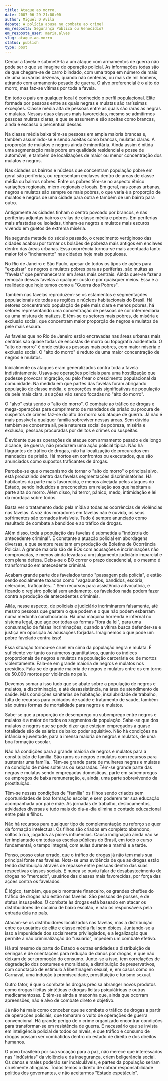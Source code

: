 ```yaml
---
title: Ataque ao morro.
date: 2007-06-29 21:00:00
author: Miguel D Avila
debate: A polícia abusa no combate ao crime?
em_resposta: Segurança Pública ou Genocídio? 
em_resposta_user: maria.alves
slug: ataque-ao-morro
status: publish 
type: post
---
```


Cercar a favela e submetê-la a um ataque com armamentos de guerra não pode ser o que se imagine de operação policial. As informações todas são de que chegam-se de carro blindado, com uma tropa em número de mais de uma ou várias dezenas, quando não centenas, ou mais de mil homens, atirando com armamento pesado de guerra. O alvo preferencial é o alto do morro, mas faz-se vítimas por toda a favela.  

  

Em todo o país em qualquer local é conhecido o perfil populacional. Elite formada por pessoas entre as quais negras e mulatas são raríssimas exceções. Classe média alta de pessoas entre as quais são raras as negras e mulatas. Nessas duas classes mais favorecidas, mesmo se admitirmos pessoas mulatas claras, e que se assumem e são aceitas como brancas, ainda é escasso o percentual dessas.   

  

Na classe média baixa têm-se pessoas em ampla maioria brancas e, também assumindo-se e sendo aceitas como brancas, mulatas claras. A proporção de mulatos e negros ainda é minoritária. Ainda assim é nítida uma segmentação mais pobre em qualidade residencial e posse de automóvel, e também de localizações de maior ou menor concentração dos mulatos e negros.  

  

Nas cidades os bairros e núcleos que concentram população pobre em geral são periferias, ou representam enclaves dentro de áreas de classe média ou bairros nobres. Entre os pobres têm-se no aspecto étnico variações regionais, micro-regionais e locais. Em geral, nas zonas urbanas, negros e mulatos são sempre os mais pobres, o que varia é a proporção de mulatos e negros de uma cidade para outra e também de um bairro para outro.  

  

Antigamente as cidades tinham o centro povoado por brancos, e nas periferias adjuntas bairros e vilas de classe média e pobres. Em periferias mais afastadas ou isoladas, tinham-se negros e mulatos mais escuros vivendo em guetos de extrema miséria.   

  

Na segunda metade do século passado, o crescimento vertiginoso das cidades acabou por tornar os bolsões de pobreza mais antigos em enclaves dentro das áreas urbanas. Essa ocorrência tornou-se mais acentuada tanto maior foi o "inchamento" nas cidades hoje mais populosas.  

  

No Rio de Janeiro e São Paulo, apesar de todos os tipos de ações para "expulsar" os negros e mulatos pobres para as periferias, são muitas as "favelas" que permaneceram em áreas mais centrais. Ainda quer-se fazer a remoção dessas favelas a qualquer custo e por quaisquer meios. Essa é a realidade que hoje temos como a "Guerra dos Pobres".  

  

Também nas favelas reproduzem-se os estamentos e segmentações populacionais de todas as regiões e núcleos habitacionais do Brasil. Há setores concentrando população de pele mais clara e menos pobres, há setores representando uma concentração de pessoas de cor intermediária ou uma mistura de matizes. E têm-se os setores mais pobres, de miséria e exclusão social, que concentram maior proporção de negros e mulatos de pele mais escura.  

  

As favelas que no Rio de Janeiro estão encravadas nas áreas urbanas mais centrais são quase todas de encostas de morro ou topografia acidentada. O "alto do morro" é onde estão as pessoas mais pobres, com maior miséria e exclusão social. O "alto do morro" é reduto de uma maior concentração de negros e mulatos.  

  

Inicialmente os ataques eram generalizados contra toda a favela indistintamente. Usava-se operações policiais para uma hostilização que pudesse provocar migração, ou pelo frear o crescimento populacional da comunidade. Na medida em que partes das favelas foram abrigando população de classe média, e proporções mais significativas de população de pele mais clara, as ações vão sendo focadas no "alto do morro".  

  

O "alvo" está sendo o "alto do morro". O combate ao tráfico de drogas e mega-operações para cumprimento de mandados de prisão ou procura de suspeitos de crimes faz-se do alto do morro sob ataque de guerra. Já não é mais possível a qualquer família sobreviver nessas áreas. Sem dúvida também se concentra ali, pela natureza social de pobreza, miséria e exclusão, pessoas procuradas por delitos e crimes ou suspeitas.   

  

É evidente que as operações de ataque com armamento pesado e de longo alcance, de guerra, não produzem uma ação policial típica. Não há flagrantes de tráfico de drogas, não há localização de procurados em mandados de prisão. Há mortos em confrontos ou executados, que são anunciados como supostos traficantes de drogas.   

  

Percebe-se que o mecanismo de tornar o "alto do morro" o principal alvo, está produzindo dentro das favelas segmentações discriminatórias. Há habitantes da parte mais favorecida, e menos alvejada pelos ataques do Estado, sendo induzidos a preconceitos em relação aos que habitam a parte alta do morro. Além disso, há terror, pânico, medo, intimidação e lei da mordaça sobre todos.  

  

Basta ver o tratamento dado pela mídia a todas as ocorrências de violências nas favelas. A voz dos moradores em favelas não é ouvida, os seus sofrimentos são tornados invisíveis. Tudo é sempre anunciado como resultado de combate a bandidos e ao tráfico de drogas.  

  

Além disso, toda a população das favelas é submetida a "indústria do antecedente criminal". É constante a atuação policial em abordagens diversas, e que sempre resultam em produção de Boletins de Ocorrência Policial. A grande maioria são de BOs com acusações e incriminações não comprovadas, e menos ainda levadas a um julgamento judiciário imparcial e com plena defesa. Deixa-se o BO correr o prazo decadencial, e o mesmo é transformado em antecedente criminal.   

  

Acabam grande parte dos favelados tendo "passagem pela polícia", e estão sendo socialmente taxados como "vagabundos, bandidos, escória, celerados, traficantes..." Sem recursos para assistência advocatícia, e ficando o registro policial sem andamento, os favelados nada podem fazer contra a produção de antecedentes criminais.   

  

Aliás, nesse aspecto, de policiais e judiciário incriminarem falsamente, até mesmo pessoas que gastem o que podem e o que não podem esbarram numa medonha canalhocracia. Há uma máquina horrenda e infernal no sistema legal, que age por todas as formas "fora da lei", para uma consumação de falsas incriminações, quando a vítima busca defender-se e justiça em oposição às acusações forjadas. Imaginemos o que pode um pobre favelado contra isso!  

  

Essa situação tornou-se cruel em cima da população negra e mulata. É suficiente ver tanto os números quantitativos, quanto os índices proporcionais de negros e mulatos na população carcerária ou de mortos violentamente. Fala-se em grande maioria de negros e mulatos nos presídios. Fala-se de grande maioria de negros e mulatos entre os em torno de 50.000 mortos por violência no país.   

  

Devemos somar a isso tudo que se abate sobre a população de negros e mulatos, a discriminação, e até desassistência, na área de atendimento de saúde. Más condições sanitárias de habitação, insalubridade de trabalho, falta de recursos para cuidados de saúde e tratamento de saúde, também são outras formas de mortalidade para negros e mulatos.   

  

Sabe-se que a proporção de desemprego ou subemprego entre negros e mulatos é a maior de todos os segmentos da população. Sabe-se que dos mulatos e negros que se pode dizer que estejam empregados a quase totalidade são de salários de baixo poder aquisitivo. Não há condições na infância e juventude, para a imensa maioria de negros e mulatos, de uma boa formação escolar.  

  

Não há condições para a grande maioria de negros e mulatos para a constituição de família. São raros os negros e mulatos com recursos para sustentar uma família.. Têm-se grande parte de mulheres negras e mulatas na condição de mães solteiras ou separadas. Têm-se grande parte das negras e mulatas sendo empregadas domésticas, parte em subempregos ou empregos de baixa remuneração, e, ainda, uma parte sobrevivendo da prostituição.  

  

Têm-se nessas condições de "família" os filhos sendo criados sem oportunidades de boa formação escolar, e sem poderem ter sua educação acompanhada por pai e mãe. As jornadas de trabalho, deslocamentos, atividades diversas e tudo mais do dia-a-dia elimina o contado educacional entre pais e filhos.   

  

Não há recursos para qualquer tipo de complementação ou reforço se quer da formação intelectual. Os filhos são criados em completo abandono, soltos à rua, jogados às piores influências. Causa indignação ainda não se ter implantado em todas as escolas públicas do Brasil, em todo o curso fundamental, o tempo integral, com aulas durante a manhã e a tarde.  

  

Penso, posso estar errado, que o tráfico de drogas já não tem mais sua principal fonte nas favelas. Nota-se uma evidência de que as drogas estão tendo distribuição através de repasse entre pessoas dentro das suas respectivas classes sociais. E nunca se ouviu falar de desabastecimento de drogas no "mercado", usuários das classes mais favorecidas, por força das ações contra os favelados.  

  

É lógico, também, que pelo montante financeiro, os grandes chefões do tráfico de drogas não estão nas favelas. São pessoas de posses, e de status insuspeitos. O combate às drogas está baseado em atacar os distribuidores de cocaína de baixo escalão, e não os responsáveis pela entrada dela no país.   

  

Atacam-se os distribuidores localizados nas favelas, mas a distribuição entre os usuários de elite e classe média flui sem óbices. Juntando-se a isso a impunidade dos socialmente privilegiados, e a legalização que permite a não criminalização do "usuário", impedem um combate efetivo.   

  

Há até mesmo de parte do Estado e outras entidades a distribuição de seringas e de orientações para redução de danos por drogas, e que não deixam de ser promoção do consumo. Junte-se a isso, tem correlações de degradação dos costumes e moralidade, a distribuição de preservativos, com conotação de estímulo à libertinagem sexual, e, em casos como no Carnaval, uma indução à promiscuidade, prostituição e turismo sexual.  

  

Outro fator, é que o combate às drogas precisa abranger novos produtos como drogas ilícitas sintéticas e drogas lícitas psiquiátricas e outras medicamentosas. E têm-se ainda a maconha que, ainda que ocorram apreensões, não é alvo de combate direto e objetivo.   

  

Já não há mais como conceber que se combate o tráfico de drogas a partir de operações policiais, que tomaram o vulto de operações de guerra convencional. Há grande perigo de o crime organizado encontrar condições para transformar-se em resistência de guerra. É necessário que se invista em inteligência policial de todos os níveis, e que tráfico e consumo de drogas possam ser combatidos dentro do estado de direito e dos direitos humanos.  

  

O povo brasileiro por sua vocação para a paz, não merece que interessados nas "indústrias" da violência e da insegurança, criem beligerância social. Os danos e males poderão ser incalculáveis, e partes da população seriam cruelmente atingidas. Todos temos o direito de cobrar responsabilidade política dos governantes, e não aceitarmos "Estado espetáculo".
